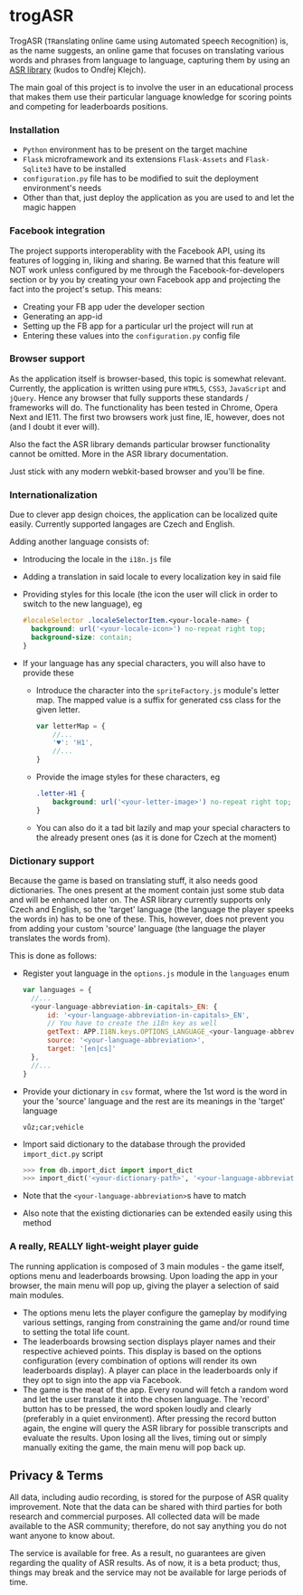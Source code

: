 trogASR
========

TrogASR (`TR`anslating `O`nline `G`ame using `A`utomated `S`peech `R`ecognition) is, as the name suggests, 
an online game that focuses on translating various words and phrases from language to language, 
capturing them by using an [ASR library](https://github.com/UFAL-DSG/cloud-asr) (kudos to Ondřej Klejch).

The main goal of this project is to involve the user in an educational process that makes them use their particular language knowledge
for scoring points and competing for leaderboards positions.

### Installation

- `Python` environment has to be present on the target machine
- `Flask` microframework and its extensions `Flask-Assets` and `Flask-Sqlite3` have to be installed
- `configuration.py` file has to be modified to suit the deployment environment's needs
- Other than that, just deploy the application as you are used to and let the magic happen

### Facebook integration

The project supports interoperablity with the Facebook API, using its features of logging in, liking and sharing.
Be warned that this feature will NOT work unless configured by me through the Facebook-for-developers section or by you
by creating your own Facebook app and projecting the fact into the project's setup.
This means:
- Creating your FB app uder the developer section
- Generating an app-id
- Setting up the FB app for a particular url the project will run at
- Entering these values into the `configuration.py` config file

### Browser support

As the application itself is browser-based, this topic is somewhat relevant. Currently, the application is written using pure 
`HTML5`, `CSS3`, `JavaScript` and `jQuery`. Hence any browser that fully supports these standards / frameworks will do.
The functionality has been tested in Chrome, Opera Next and IE11. The first two browsers work just fine, IE, however, does not 
(and I doubt it ever will).

Also the fact the ASR library demands particular browser functionality cannot be omitted. More in the ASR library documentation.

Just stick with any modern webkit-based browser and you'll be fine.

### Internationalization

Due to clever app design choices, the application can be localized quite easily. Currently supported langages are Czech and English.

Adding another language consists of:
- Introducing the locale in the `i18n.js` file
- Adding a translation in said locale to every localization key in said file
- Providing styles for this locale (the icon the user will click in order to switch to the new language), eg
  
  ```css
  #localeSelector .localeSelectorItem.<your-locale-name> {
    background: url('<your-locale-icon>') no-repeat right top;
    background-size: contain;
  }
  ```
- If your language has any special characters, you will also have to provide these
 
  - Introduce the character into the `spriteFactory.js` module's letter map. The mapped value is a suffix for generated css class for the given letter.
    
    ```javascript
    var letterMap = {
    	//...
    	'♥': 'H1',
    	//...
    }
    ```
 
  - Provide the image styles for these characters, eg
    
    ```css
    .letter-H1 {
        background: url('<your-letter-image>') no-repeat right top;
    }
    ```
  - You can also do it a tad bit lazily and map your special characters to the already present ones (as it is done for Czech at the moment)

### Dictionary support

Because the game is based on translating stuff, it also needs good dictionaries. The ones present at the moment contain just some
stub data and will be enhanced later on. The ASR library currently supports only Czech and English, so the 'target' language
(the language the player speeks the words in) has to be one of these. This, however, does not prevent you from adding your custom
'source' language (the language the player translates the words from).

This is done as follows:
- Register yout language in the `options.js` module in the `languages` enum

  ```javascript
  var languages = {
    //...
  	<your-language-abbreviation-in-capitals>_EN: {
  		id: '<your-language-abbreviation-in-capitals>_EN',
  		// You have to create the i18n key as well
  		getText: APP.I18N.keys.OPTIONS_LANGUAGE_<your-language-abbreviation-in-capitals>_EN.getText,
  		source: '<your-language-abbreviation>',
  		target: '[en|cs]'
  	},
  	//...
  }
  ```

- Provide your dictionary in `csv` format, where the 1st word is the word in your the 'source' language and the rest are its meanings
in the 'target' language

  ```csv
  vůz;car;vehicle
  ```

- Import said dictionary to the database through the provided `import_dict.py` script

  ```python
  >>> from db.import_dict import import_dict
  >>> import_dict('<your-dictionary-path>', '<your-language-abbreviation>', '[en|cs]')
  ```
- Note that the `<your-language-abbreviation>`s have to match
- Also note that the existing dictionaries can be extended easily using this method

### A really, REALLY light-weight player guide

The running application is composed of 3 main modules - the game itself, options menu and leaderboards browsing.
Upon loading the app in your browser, the main menu will pop up, giving the player a selection of said main modules.
- The options menu lets the player configure the gameplay by modifying various settings, ranging from constraining the game and/or round time
to setting the total life count.
- The leaderboards browsing section displays player names and their respective achieved points. This display is based on the options 
configuration (every combination of options will render its own leaderboards display). A player can place in the leaderboards only if they 
opt to sign into the app via Facebook.
- The game is the meat of the app. Every round will fetch a random word and let the user translate it into the chosen language.
The 'record' button has to be pressed, the word spoken loudly and clearly (preferably in a quiet environment). After pressing the record button again,
the engine will query the ASR library for possible transcripts and evaluate the results. Upon losing all the lives, timing out or simply manually exiting the game,
the main menu will pop back up.

## Privacy & Terms
All data, including audio recording, is stored for the purpose of ASR quality improvement.
Note that the data can be shared with third parties for both research and commercial purposes.
All collected data will be made available to the ASR community; therefore, do not say anything you do not want
anyone to know about.

The service is available for free. As a result, no guarantees are given regarding the quality of
ASR results. As of now, it is a beta product; thus, things may break and the service may not be
available for large periods of time.

